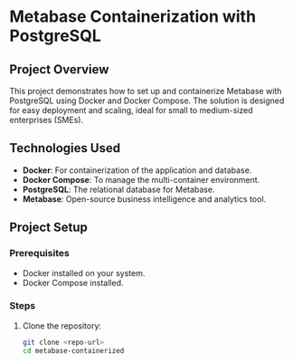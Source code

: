 # Metabase Containerization with PostgreSQL

## Project Overview
This project demonstrates how to set up and containerize Metabase with PostgreSQL using Docker and Docker Compose. The solution is designed for easy deployment and scaling, ideal for small to medium-sized enterprises (SMEs).

## Technologies Used
- **Docker**: For containerization of the application and database.
- **Docker Compose**: To manage the multi-container environment.
- **PostgreSQL**: The relational database for Metabase.
- **Metabase**: Open-source business intelligence and analytics tool.

## Project Setup

### Prerequisites
- Docker installed on your system.
- Docker Compose installed.

### Steps
1. Clone the repository:
   ```bash
   git clone <repo-url>
   cd metabase-containerized
